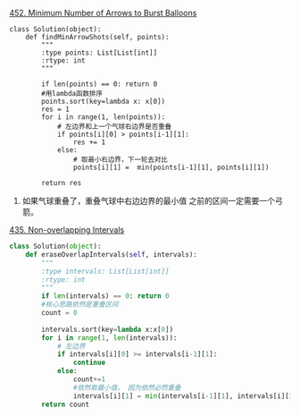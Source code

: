 [452. Minimum Number of Arrows to Burst Balloons](https://leetcode.com/problems/minimum-number-of-arrows-to-burst-balloons/description/)

```
class Solution(object):
    def findMinArrowShots(self, points):
        """
        :type points: List[List[int]]
        :rtype: int
        """

        if len(points) == 0: return 0
        #用lambda函数排序
        points.sort(key=lambda x: x[0])
        res = 1
        for i in range(1, len(points)):
            # 左边界和上一个气球右边界是否重叠
            if points[i][0] > points[i-1][1]:
                res += 1
            else:
                # 取最小右边界，下一轮去对比
                points[i][1] =  min(points[i-1][1], points[i][1])

        return res
```

1. 如果气球重叠了，重叠气球中右边边界的最小值 之前的区间一定需要一个弓箭。


[435. Non-overlapping Intervals](https://leetcode.com/problems/non-overlapping-intervals/description/)

```python
class Solution(object):
    def eraseOverlapIntervals(self, intervals):
        """
        :type intervals: List[List[int]]
        :rtype: int
        """
        if len(intervals) == 0: return 0
        #核心思路依然是重叠区间
        count = 0
    
        intervals.sort(key=lambda x:x[0])
        for i in range(1, len(intervals)):
            # 左边界
            if intervals[i][0] >= intervals[i-1][1]:
                continue
            else:
                count+=1
                #依然取最小值， 因为依然必然重叠
                intervals[i][1] = min(intervals[i-1][1], intervals[i][1])
        return count
```